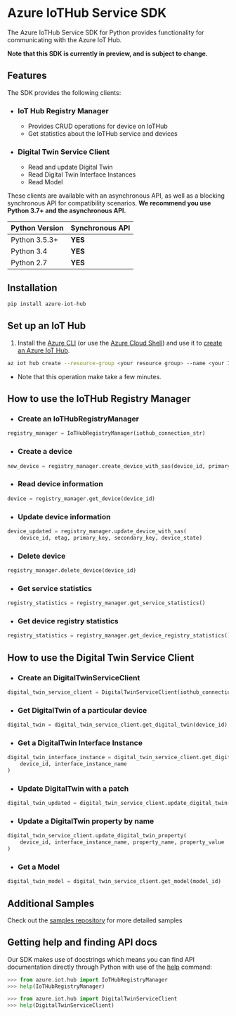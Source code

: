 # Azure IoTHub Service  SDK

The Azure IoTHub Service SDK for Python provides functionality for communicating with the Azure IoT Hub.

**Note that this SDK is currently in preview, and is subject to change.**

## Features

The SDK provides the following clients:

* ### IoT Hub Registry Manager

  * Provides CRUD operations for device on IoTHub
  * Get statistics about the IoTHub service and devices

* ### Digital Twin Service Client

  * Read and update Digital Twin
  * Read Digital Twin Interface Instances
  * Read Model

These clients are available with an asynchronous API, as well as a blocking synchronous API for compatibility scenarios. **We recommend you use Python 3.7+ and the asynchronous API.**

| Python Version | Synchronous API |
| -------------- | --------------- |
| Python 3.5.3+  | **YES**         |
| Python 3.4     | **YES**         |
| Python 2.7     | **YES**         |

## Installation

```python
pip install azure-iot-hub
```

## Set up an IoT Hub

1. Install the [Azure CLI](https://docs.microsoft.com/en-us/cli/azure/install-azure-cli?view=azure-cli-latest) (or use the [Azure Cloud Shell](https://shell.azure.com/)) and use it to [create an Azure IoT Hub](https://docs.microsoft.com/en-us/cli/azure/iot/hub?view=azure-cli-latest#az-iot-hub-create).

```bash
az iot hub create --resource-group <your resource group> --name <your IoT Hub name>
```

* Note that this operation make take a few minutes.

## How to use the IoTHub Registry Manager

* ### Create an IoTHubRegistryManager

```python
registry_manager = IoTHubRegistryManager(iothub_connection_str)
```

* ### Create a device

```python
new_device = registry_manager.create_device_with_sas(device_id, primary_key, secondary_key, device_state)
```

* ### Read device information

```python
device = registry_manager.get_device(device_id)
```

* ### Update device information

```python
device_updated = registry_manager.update_device_with_sas(
    device_id, etag, primary_key, secondary_key, device_state)
```

* ### Delete device

```python
registry_manager.delete_device(device_id)
```

* ### Get service statistics

```python
registry_statistics = registry_manager.get_service_statistics()
```

* ### Get device registry statistics

```python
registry_statistics = registry_manager.get_device_registry_statistics()
```

## How to use the Digital Twin Service Client

* ### Create an DigitalTwinServiceClient

```python
digital_twin_service_client = DigitalTwinServiceClient(iothub_connection_str)
```

* ### Get DigitalTwin of a particular device

```python
digital_twin = digital_twin_service_client.get_digital_twin(device_id)
```

* ### Get a DigitalTwin Interface Instance

```python
digital_twin_interface_instance = digital_twin_service_client.get_digital_twin_interface_instance(
    device_id, interface_instance_name
)
```

* ### Update DigitalTwin with a patch

```python
digital_twin_updated = digital_twin_service_client.update_digital_twin(device_id, patch, etag)
```

* ### Update a DigitalTwin property by name

```python
digital_twin_service_client.update_digital_twin_property(
    device_id, interface_instance_name, property_name, property_value
)
```

* ### Get a Model

```python
digital_twin_model = digital_twin_service_client.get_model(model_id)
```

## Additional Samples

Check out the [samples repository](https://github.com/Azure/azure-iot-sdk-python/tree/master/azure-iot-hub/samples) for more detailed samples

## Getting help and finding API docs

Our SDK makes use of docstrings which means you can find API documentation directly through Python with use of the [help](https://docs.python.org/3/library/functions.html#help) command:

```python
>>> from azure.iot.hub import IoTHubRegistryManager
>>> help(IoTHubRegistryManager)

>>> from azure.iot.hub import DigitalTwinServiceClient
>>> help(DigitalTwinServiceClient)
```
